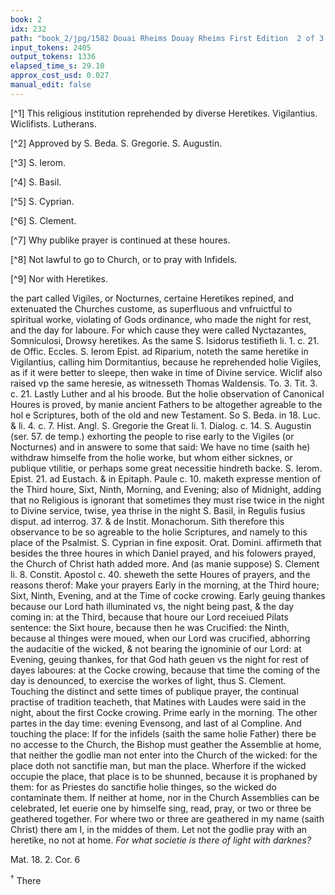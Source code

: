 ```yaml
---
book: 2
idx: 232
path: "book_2/jpg/1582 Douai Rheims Douay Rheims First Edition  2 of 3 1610 Old Testament.pdf-232.jpg"
input_tokens: 2405
output_tokens: 1336
elapsed_time_s: 29.10
approx_cost_usd: 0.027
manual_edit: false
---
```

[^1] This religious institution reprehended by diverse Heretikes. Vigilantius. Wiclifists. Lutherans.

[^2] Approved by S. Beda. S. Gregorie. S. Augustin.

[^3] S. Ierom.

[^4] S. Basil.

[^5] S. Cyprian.

[^6] S. Clement.

[^7] Why publike prayer is continued at these houres.

[^8] Not lawful to go to Church, or to pray with Infidels.

[^9] Nor with Heretikes.

the part called Vigiles, or Nocturnes, certaine Heretikes repined, and extenuated the Churches custome, as superfluous and vnfruictful to spiritual worke, violating of Gods ordinance, who made the night for rest, and the day for laboure. For which cause they were called Nyctazantes, Somniculosi, Drowsy heretikes. As the same S. Isidorus testifieth li. 1. c. 21. de Offic. Eccles. S. Ierom Epist. ad Riparium, noteth the same heretike in Vigilantius, calling him Dormitantius, because he reprehended holie Vigiles, as if it were better to sleepe, then wake in time of Divine service. Wiclif also raised vp the same heresie, as witnesseth Thomas Waldensis. To. 3. Tit. 3. c. 21. Lastly Luther and al his broode. But the holie observation of Canonical Houres is proved, by manie ancient Fathers to be altogether agreable to the hol e Scriptures, both of the old and new Testament. So S. Beda. in 18. Luc. & li. 4. c. 7. Hist. Angl. S. Gregorie the Great li. 1. Dialog. c. 14. S. Augustin (ser. 57. de temp.) exhorting the people to rise early to the Vigiles (or Nocturnes) and in answere to some that said: We have no time (saith he) withdraw himselfe from the holie worke, but whom either sicknes, or publique vtilitie, or perhaps some great necessitie hindreth backe. S. Ierom. Epist. 21. ad Eustach. & in Epitaph. Paule c. 10. maketh expresse mention of the Third houre, Sixt, Ninth, Morning, and Evening; also of Midnight, adding that no Religious is ignorant that sometimes they must rise twice in the night to Divine service, twise, yea thrise in the night S. Basil, in Regulis fusius disput. ad interrog. 37. & de Instit. Monachorum. Sith therefore this observance to be so agreable to the holie Scriptures, and namely to this place of the Psalmist. S. Cyprian in fine exposit. Orat. Domini. affirmeth that besides the three houres in which Daniel prayed, and his folowers prayed, the Church of Christ hath added more. And (as manie suppose) S. Clement li. 8. Constit. Apostol c. 40. sheweth the sette Houres of prayers, and the reasons therof: Make your prayers Early in the morning, at the Third houre; Sixt, Ninth, Evening, and at the Time of cocke crowing. Early geuing thankes because our Lord hath illuminated vs, the night being past, & the day coming in: at the Third, because that houre our Lord receiued Pilats sentence: the Sixt houre, because then he was Crucified: the Ninth, because al thinges were moued, when our Lord was crucified, abhorring the audacitie of the wicked, & not bearing the ignominie of our Lord: at Evening, geuing thankes, for that God hath geuen vs the night for rest of dayes laboures: at the Cocke crowing, because that time the coming of the day is denounced, to exercise the workes of light, thus S. Clement. Touching the distinct and sette times of publique prayer, the continual practise of tradition teacheth, that Matines with Laudes were said in the night, about the first Cocke crowing. Prime early in the morning. The other partes in the day time: evening Evensong, and last of al Compline. And touching the place: If for the infidels (saith the same holie Father) there be no accesse to the Church, the Bishop must geather the Assemblie at home, that neither the godlie man not enter into the Church of the wicked: for the place doth not sanctifie man, but man the place. Wherfore if the wicked occupie the place, that place is to be shunned, because it is prophaned by them: for as Priestes do sanctifie holie thinges, so the wicked do contaminate them. If neither at home, nor in the Church Assemblies can be celebrated, let euerie one by himselfe sing, read, pray, or two or three be geathered together. For where two or three are geathered in my name (saith Christ) there am I, in the middes of them. Let not the godlie pray with an heretike, no not at home. *For what societie is there of light with darknes?*

<aside>Mat. 18. 2. Cor. 6</aside>

<sup>†</sup> There